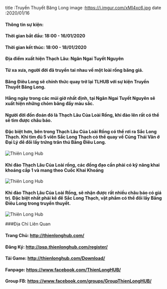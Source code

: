 title :Truyền Thuyết Băng Long
image :https://i.imgur.com/xMI4xc6.jpg
date  :2020/01/16

#### Thông tin sự kiện: 
#### Thời gian bắt đầu: 18:00 - 16/01/2020
#### Thời gian kết thúc: 18:00 - 18/01/2020
#### Địa điểm xuất hiện Thạch Lâu: Ngân Ngai Tuyết Nguyên

#### Từ xa xưa, người đời đã truyền tai nhau về một loài rồng băng giá. 
#### Băng Điêu Long sẽ chính thức quay trở lại TLHUB với sự kiện Truyền Thuyết Băng Long.
#### Hằng ngày trong các múi giờ nhất định, tại Ngân Ngai Tuyết Nguyên sẽ xuất hiện những chỏm băng đầy màu sắc. 
#### Người đời đồn đoán đó là Thạch Lâu Của Loài Rồng, khi đào lên rất có thể sẽ tìm được châu báo. 
#### Đặc biệt hơn, bên trong Thạch Lâu Của Loài Rồng có thể rơi ra Sắc Long Thạch. Khi tìm đủ 5 viên Sắc Long Thạch có thể quay về Củng Thái Vân ở Đại Lý để đổi lấy trứng trân thú Băng Điêu Long.

![Thiên Long Hub](https://i.imgur.com/p1xapDT.png)

#### Khi đào Thạch Lâu Của Loài rồng, các đồng đạo cần phải có kỹ năng khai khoáng cấp 1 và mang theo Cuốc Khai Khoáng

![Thiên Long Hub](https://i.imgur.com/W6O3hG1.png)

#### Khi đào Thạch Lâu Của Loài Rồng, sẽ nhận được rất nhiều châu báo có giá trị. Đặc biệt nhất phải kể để Sắc Long Thạch, vật phẩm có thể đổi lấy Băng Điêu Long trong truyền thuyết.

![Thiên Long Hub](https://i.imgur.com/2yI2ajS.png)


###Địa Chỉ Liên Quan
#### Trang Chủ: http://thienlonghub.com/
#### Đăng Ký: http://psp.thienlonghub.com/register/
#### Tải Game: http://thienlonghub.com/Download/
#### Fanpage: https://www.facebook.com/ThienLongHUB/
#### Group FB: https://www.facebook.com/groups/GroupThienLongHUB/

